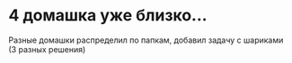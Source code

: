 # 4 домашка уже близко...
Разные домашки распределил по папкам, добавил задачу с шариками (3 разных решения)

